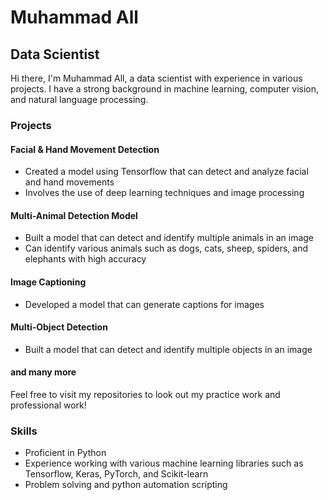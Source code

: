 # Muhammad All

## Data Scientist

Hi there, I'm Muhammad All, a data scientist with experience in various projects. I have a strong background in machine learning, computer vision, and natural language processing.

### Projects

#### Facial & Hand Movement Detection

* Created a model using Tensorflow that can detect and analyze facial and hand movements
* Involves the use of deep learning techniques and image processing

#### Multi-Animal Detection Model

* Built a model that can detect and identify multiple animals in an image
* Can identify various animals such as dogs, cats, sheep, spiders, and elephants with high accuracy

#### Image Captioning

* Developed a model that can generate captions for images

#### Multi-Object Detection

* Built a model that can detect and identify multiple objects in an image

#### and many more

Feel free to visit my repositories to look out my practice work and professional work!

### Skills

* Proficient in Python
* Experience working with various machine learning libraries such as Tensorflow, Keras, PyTorch, and Scikit-learn
* Problem solving and python automation scripting
